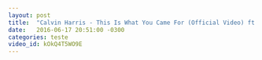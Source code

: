 ```yaml
---
layout: post
title:  "Calvin Harris - This Is What You Came For (Official Video) ft. Rihanna"
date:   2016-06-17 20:51:00 -0300
categories: teste
video_id: kOkQ4T5WO9E
---
```



